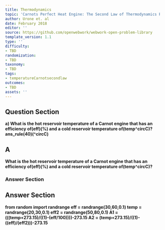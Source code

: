 ```yaml
---
title: Thermodynamics
topic: 'Carnots Perfect Heat Engine: The Second Law of Thermodynamics Restated'
author: Urone et. al
date: February 2018
editor: ''
source: https://github.com/openwebwork/webwork-open-problem-library
template_version: 1.1
type: ''
difficulty:
- TBD
randomization:
- TBD
taxonomy:
- TBD
tags:
- temperatureCarnotsecondlaw
outcomes:
- TBD
assets: ''
---
```


## Question Section 

<b>
a) What is the hot reservoir temperature of a Carnot engine that has an efficiency of(eff)(%) and a cold reservoir temperature of(temp^circC)?
ans_rule(40)(^circC)

## A
What is the hot reservoir temperature of a Carnot engine that has an efficiency of(eff)(%) and a cold reservoir temperature of(temp^circC)?
### Answer Section


## Answer Section

from random import randrange
eff = randrange(30,60,0.1)
temp = randrange(20,30,0.1)
eff2 = randrange(50,80,0.1)
A1 = (((temp+273.15)/((1)-(eff/100))))-273.15
A2 = (temp+273.15)/((1)-((eff)/(eff2)))-273.15